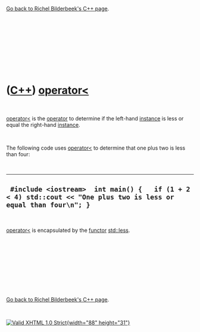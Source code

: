 

[Go back to Richel Bilderbeek's C++ page](Cpp.htm).

 

 

 

 

 

([C++](Cpp.htm)) [operator&lt;](CppOperatorLess.htm)
====================================================

 

[operator&lt;](CppOperatorLess.htm) is the [operator](CppOperator.htm)
to determine if the left-hand [instance](CppInstance.htm) is less or
equal the right-hand [instance](CppInstance.htm).

 

The following code uses [operator&lt;](CppOperatorLess.htm) to determine
that one plus two is less than four:

 

  -------------------------------------------------------------------------------------------------------------------
  ` #include <iostream>  int main() {   if (1 + 2 < 4) std::cout << "One plus two is less or equal than four\n"; }`
  -------------------------------------------------------------------------------------------------------------------

 

[operator&lt;](CppOperatorLess.htm) is encapsulated by the
[functor](CppFunctor.htm) [std::less](CppLess.htm).

 

 

 

 

 

[Go back to Richel Bilderbeek's C++ page](Cpp.htm).



 

[![Valid XHTML 1.0 Strict](valid-xhtml10.png){width="88"
height="31"}](http://validator.w3.org/check?uri=referer)
